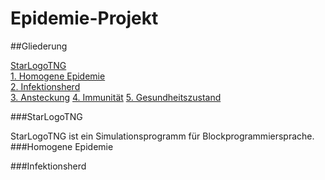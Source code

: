 # Epidemie-Projekt

##Gliederung

[StarLogoTNG](#Einführung)  
[1. Homogene Epidemie](#1)  
[2. Infektionsherd](#2)  
[3. Ansteckung](#3)
[4. Immunität](#4)
[5. Gesundheitszustand](#5)



###StarLogoTNG<a name="Einführung"></a> 

StarLogoTNG ist ein Simulationsprogramm für Blockprogrammiersprache.
###Homogene Epidemie<a name="1"></a> 


###Infektionsherd<a name="2"></a> 


